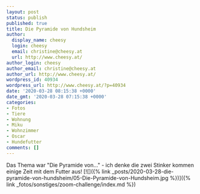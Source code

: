 ```yaml
---
layout: post
status: publish
published: true
title: Die Pyramide von Hundsheim
author:
  display_name: cheesy
  login: cheesy
  email: christine@cheesy.at
  url: http://www.cheesy.at/
author_login: cheesy
author_email: christine@cheesy.at
author_url: http://www.cheesy.at/
wordpress_id: 40934
wordpress_url: http://www.cheesy.at/?p=40934
date: '2020-03-28 08:15:38 +0000'
date_gmt: '2020-03-28 07:15:38 +0000'
categories:
- Fotos
- Tiere
- Wohnung
- Miku
- Wohnzimmer
- Oscar
- Hundefutter
comments: []
---
```

Das Thema war "Die Pyramide von..." - ich denke die zwei Stinker kommen einige Zeit mit dem Futter aus!
[![]({% link _posts/2020-03-28-die-pyramide-von-hundsheim/05-Die-Pyramide-von-Hundsheim.jpg %})]({% link _fotos/sonstiges/zoom-challenge/index.md %})
